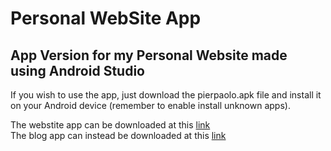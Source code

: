 # Personal WebSite App

## App Version for my Personal Website made using Android Studio

If you wish to use the app, just download the pierpaolo.apk file and install it on your Android device (remember to enable install unknown apps). <br>

The webstite app can be downloaded at this [link](https://pierpaolo28.github.io/contact.html) <br>
The blog app can instead be downloaded at this [link](https://pierpaolo28.github.io/blog/about/)
